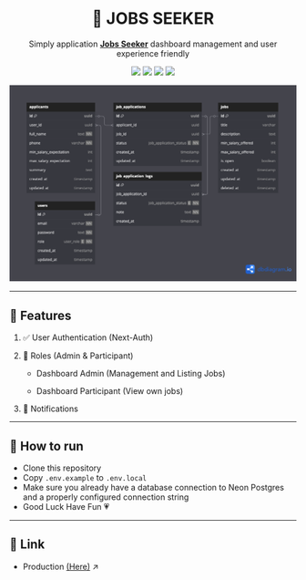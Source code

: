 <h1 align="center">👜 JOBS SEEKER</h1>
<p align="center">Simply application <b><u>Jobs Seeker</u></b> dashboard management and user experience friendly</p>
<p align="center">
<img src="https://img.shields.io/badge/next%20js-000000?style=for-the-badge&logo=nextdotjs&logoColor=white" />
<img src="https://img.shields.io/badge/drizzle-C5F74F?style=for-the-badge&logo=drizzle&logoColor=black" />
<img src="https://img.shields.io/badge/PostgreSQL-316192?style=for-the-badge&logo=postgresql&logoColor=white" />
<img src="https://img.shields.io/badge/shadcn%2Fui-000000?style=for-the-badge&logo=shadcnui&logoColor=white" />
</p>
<p align="center">
<a href="https://dbdiagram.io/d/fullstack-nextjs-682bfd4e1227bdcb4e112e71" target="_blank">
<img src="./fullstack-nextjs.png" width="600" />
</a>
</p>

---

## 🚀 Features

<ol>
    <li>
        <p>✅ User Authentication (Next-Auth)</p>
    </li>
    <li>
        <p>👤 Roles (Admin & Participant)</p>
        <ul>
            <li><p>Dashboard Admin (Management and Listing Jobs)</p></li>
            <li><p>Dashboard Participant (View own jobs)</p></li>
        </ul>
    </li>
    <li><p>🔔 Notifications</p></li>
</ol>

---

## 🏃 How to run

- Clone this repository
- Copy `.env.example` to `.env.local`
- Make sure you already have a database connection to Neon Postgres and a properly configured connection string
- Good Luck Have Fun 💗

---

## 🔗 Link

- Production [(Here)](https://jobs.pace11.my.id 'Visit here') ↗️
